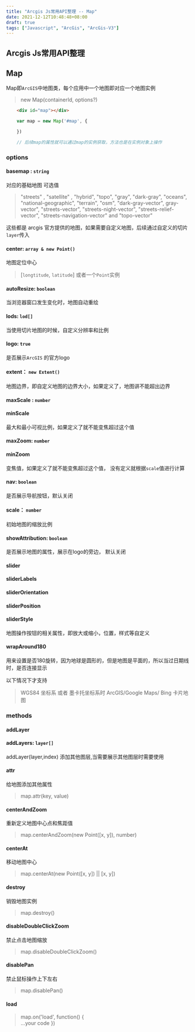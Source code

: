 ```yaml
---
title: "Arcgis Js常用API整理 -- Map"
date: 2021-12-12T10:48:48+08:00
draft: true
tags: ["Javascript", "ArcGis", "ArcGis-V3"]
---
```


## Arcgis Js常用API整理

## Map

Map即`ArcGIS`中地图类，每个应用中一个地图即对应一个地图实例

> new Map(containerId, options?)

```html
    <div id="map"></div>
```

```js
    var map = new Map('#map', {

    })

    // 后续map的属性就可以通过map的实例获取，方法也是在实例对象上操作
```

### options

#### basemap : `string`

对应的基础地图
可选值

> "streets" , "satellite" , "hybrid", "topo", "gray", "dark-gray", "oceans", "national-geographic", "terrain", "osm", "dark-gray-vector", gray-vector", "streets-vector", "streets-night-vector", "streets-relief-vector", "streets-navigation-vector" and "topo-vector"

这些都是 arcgis 官方提供的地图，如果需要自定义地图，后续通过自定义的切片`layer`传入


#### center: `array & new Point()`

地图定位中心

> [`longtitude`, `latitude`] 或者一个`Point`实例

#### autoResize: `boolean`

当浏览器窗口发生变化时，地图自动重绘

#### lods: `lod[]`

当使用切片地图的时候，自定义分辨率和比例

#### logo: `true`

是否展示`ArcGIS` 的官方logo

#### extent： `new Extent()`

地图边界，即自定义地图的边界大小，如果定义了，地图讲不能超出边界

#### maxScale : `number`
#### minScale

最大和最小可视比例，如果定义了就不能变焦超过这个值

#### maxZoom: `number`
#### minZoom

变焦值，如果定义了就不能变焦超过这个值，
没有定义就根据`scale`值进行计算

#### nav: `boolean`

是否展示导航按钮，默认关闭

#### scale： `number`

初始地图的缩放比例

#### showAttribution: `boolean`

是否展示地图的属性，展示在logo的旁边， 默认关闭

#### slider
#### sliderLabels
#### sliderOrientation
#### sliderPosition
#### sliderStyle

地图操作按钮的相关属性，即放大或缩小，位置，样式等自定义

#### wrapAround180

用来设置是否180旋转，因为地球是圆形的，但是地图是平面的，所以当过日期线时，是否连接显示

以下情况下才支持

> WGS84 坐标系 或者 墨卡托坐标系时
> ArcGIS/Google Maps/ Bing 卡片地图
> 

### methods

#### addLayer
#### addLayers: `layer[]`
addLayer(layer,index) 添加其他图层,当需要展示其他图层时需要使用

#### attr
给地图添加其他属性

> map.attr(key, value)


#### centerAndZoom

重新定义地图中心点和焦距值

> map.centerAndZoom(new Point([x, y]), number)

#### centerAt

移动地图中心

> map.centerAt(new Point([x, y]) || [x, y])

#### destroy

销毁地图实例

> map.destroy()

#### disableDoubleClickZoom

禁止点击地图缩放

> map.disableDoubleClickZoom()

#### disablePan

禁止鼠标操作上下左右

> map.disablePan()

#### load

> map.on('load', function() { \
>  ...your code
> })